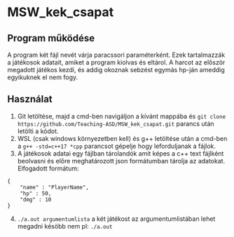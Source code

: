 # MSW_kek_csapat

## Program működése 
A program két fájl nevét várja paracssori paraméterként. Ezek tartalmazzák a játékosok adatait, amiket a program kiolvas és eltárol. A harcot az először megadott játékos kezdi, és addig okoznak sebzést egymás hp-ján ameddig egyikuknek el nem fogy.    
## Használat
1. Git letöltése, majd a cmd-ben navigáljon a kívánt mappába és ```git clone https://github.com/Teaching-ASD/MSW_kek_csapat.git``` parancs után letölti a kódot.
2. WSL (csak windows környezetben kell) és g++ letöltése után a cmd-ben a ```g++ -std=c++17 *cpp``` parancsot gépelje hogy leforduljanak a fájlok.
3. A játékosok adatai egy fájlban tárolandók amit képes a c++ text fájlként beolvasni és előre meghatározott json formátumban tárolja az adatokat. 
Elfogadott formátum:<br/>
```
{
    "name" : "PlayerName",
    "hp" : 50,
    "dmg" : 10
}
```
4. ```./a.out argumentumlista``` a két játékost az argumentumlistában lehet megadni késöbb nem pl: ```./a.out ```